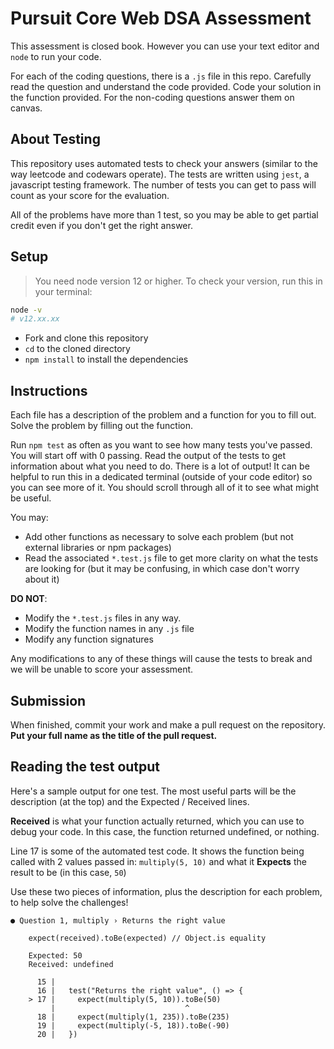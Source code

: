 # Pursuit Core Web DSA Assessment

This assessment is closed book. However you can use your text editor and `node` to run your code. 

For each of the coding questions, there is a `.js` file in this repo. Carefully read the question and understand the code provided. Code your solution in the function provided. For the non-coding questions answer them on canvas.

## About Testing

This repository uses automated tests to check your answers (similar to the way leetcode and codewars operate). The tests are written using `jest`, a javascript testing framework. The number of tests you can get to pass will count as your score for the evaluation. 

All of the problems have more than 1 test, so you may be able to get partial credit even if you don't get the right answer.

## Setup

> You need node version 12 or higher. To check your version, run this in your terminal:

```bash
node -v
# v12.xx.xx
```

* Fork and clone this repository
* `cd` to the cloned directory
* `npm install` to install the dependencies

## Instructions

Each file has a description of the problem and a function for you to fill out. Solve the problem by filling out the function. 

Run `npm test` as often as you want to see how many tests you've passed. You will start off with 0 passing. Read the output of the tests to get information about what you need to do. There is a lot of output! It can be helpful to run this in a dedicated terminal (outside of your code editor) so you can see more of it. You should scroll through all of it to see what might be useful.

You may:

* Add other functions as necessary to solve each problem (but not external libraries or npm packages)
* Read the associated `*.test.js` file to get more clarity on what the tests are looking for (but it may be confusing, in which case don't worry about it)

**DO NOT**:

* Modify the `*.test.js` files in any way.
* Modify the function names in any `.js` file
* Modify any function signatures  

Any modifications to any of these things will cause the tests to break and we will be unable to score your assessment.

## Submission

When finished, commit your work and make a pull request on the repository. **Put your full name as the title of the pull request.**

## Reading the test output

Here's a sample output for one test. The most useful parts will be the description (at the top) and the Expected / Received lines.

**Received** is what your function actually returned, which you can use to debug your code. In this case, the function returned undefined, or nothing.

Line 17 is some of the automated test code. It shows the function being called with 2 values passed in: `multiply(5, 10)` and what it **Expects** the result to be (in this case, `50`)

Use these two pieces of information, plus the description for each problem, to help solve the challenges!

```
● Question 1, multiply › Returns the right value

    expect(received).toBe(expected) // Object.is equality

    Expected: 50
    Received: undefined

      15 | 
      16 |   test("Returns the right value", () => {
    > 17 |     expect(multiply(5, 10)).toBe(50)
         |                             ^
      18 |     expect(multiply(1, 235)).toBe(235)
      19 |     expect(multiply(-5, 18)).toBe(-90)
      20 |   })
```